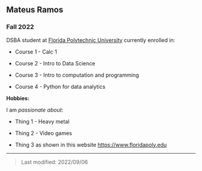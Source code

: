 ## Mateus Ramos 

### Fall 2022

DSBA student at [Florida Polytechnic University](https://www.floridapoly.edu) currently enrolled in: 

- Course 1 - Calc 1

- Course 2 - Intro to Data Science

- Course 3 - Intro to computation and programming

- Course 4 - Python for data analytics 

**Hobbies:**

I am _passionate about_: 

- Thing 1 - Heavy metal

- Thing 2 - Video games

- Thing 3 as shown in this website <https://www.floridapoly.edu>

***

> Last modified: 2022/09/06
